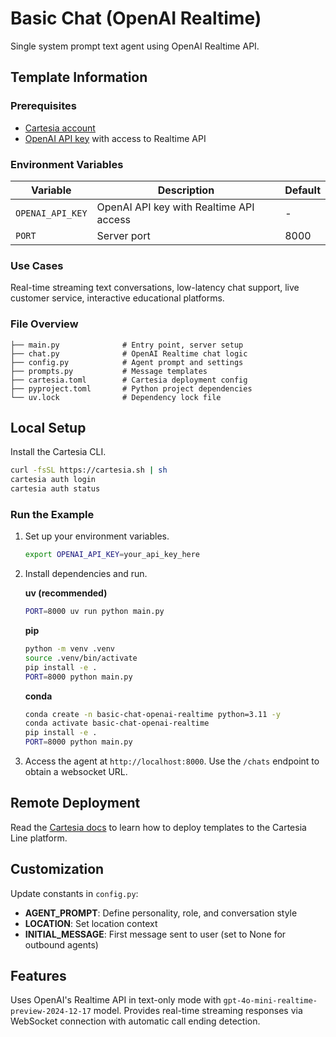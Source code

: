 # Basic Chat (OpenAI Realtime)

Single system prompt text agent using OpenAI Realtime API.

## Template Information

### Prerequisites

- [Cartesia account](https://play.cartesia.ai)
- [OpenAI API key](https://platform.openai.com/api-keys) with access to Realtime API

### Environment Variables

| Variable | Description | Default |
|----------|-------------|---------|
| `OPENAI_API_KEY` | OpenAI API key with Realtime API access | - |
| `PORT` | Server port | 8000 |

### Use Cases

Real-time streaming text conversations, low-latency chat support, live customer service, interactive educational platforms.

### File Overview

```
├── main.py              # Entry point, server setup
├── chat.py              # OpenAI Realtime chat logic
├── config.py            # Agent prompt and settings
├── prompts.py           # Message templates
├── cartesia.toml        # Cartesia deployment config
├── pyproject.toml       # Python project dependencies
└── uv.lock              # Dependency lock file
```

## Local Setup

Install the Cartesia CLI.
```zsh
curl -fsSL https://cartesia.sh | sh
cartesia auth login
cartesia auth status
```

### Run the Example

1. Set up your environment variables.
   ```zsh
   export OPENAI_API_KEY=your_api_key_here
   ```

2. Install dependencies and run.

   **uv (recommended)**
   ```zsh
   PORT=8000 uv run python main.py
   ```

   **pip**
   ```zsh
   python -m venv .venv
   source .venv/bin/activate
   pip install -e .
   PORT=8000 python main.py
   ```

   **conda**
   ```zsh
   conda create -n basic-chat-openai-realtime python=3.11 -y
   conda activate basic-chat-openai-realtime
   pip install -e .
   PORT=8000 python main.py
   ```

3. Access the agent at `http://localhost:8000`. Use the `/chats` endpoint to obtain a websocket URL.

## Remote Deployment

Read the [Cartesia docs](https://docs.cartesia.ai/) to learn how to deploy templates to the Cartesia Line platform.

## Customization

Update constants in `config.py`:
- **AGENT_PROMPT**: Define personality, role, and conversation style
- **LOCATION**: Set location context
- **INITIAL_MESSAGE**: First message sent to user (set to None for outbound agents)

## Features

Uses OpenAI's Realtime API in text-only mode with `gpt-4o-mini-realtime-preview-2024-12-17` model. Provides real-time streaming responses via WebSocket connection with automatic call ending detection.
